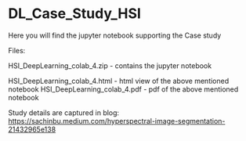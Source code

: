 # DL_Case_Study_HSI
Here you will find the jupyter notebook supporting the Case study

Files: 

HSI_DeepLearning_colab_4.zip -  contains the jupyter notebook

HSI_DeepLearning_colab_4.html - html view of the above mentioned notebook
HSI_DeepLearning_colab_4.pdf - pdf of the above mentioned notebook

Study details are captured in blog: https://sachinbu.medium.com/hyperspectral-image-segmentation-21432965e138

